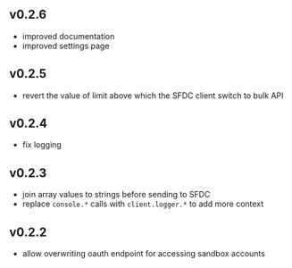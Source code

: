 ## v0.2.6
- improved documentation
- improved settings page

## v0.2.5
- revert the value of limit above which the SFDC client switch to bulk API

## v0.2.4
- fix logging

## v0.2.3
- join array values to strings before sending to SFDC
- replace `console.*` calls with `client.logger.*` to add more context

## v0.2.2
- allow overwriting oauth endpoint for accessing sandbox accounts

